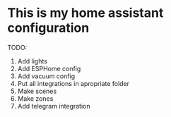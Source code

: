 # This is my home assistant configuration
TODO:
  1. Add lights
  2. Add ESPHome config
  3. Add vacuum config
  4. Put all integrations in apropriate folder
  5. Make scenes
  6. Make zones
  7. Add telegram integration